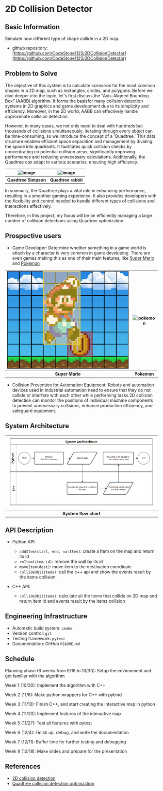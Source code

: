 # 2D Collision Detector


## Basic Information

Simulate how different type of shape collide in a 2D map.

* github repository: [https://github.com/CodeStone1125/2DCollisionDetector](https://github.com/CodeStone1125/2DCollisionDetector)

## Problem to Solve

The objective of this system is to calculate scenarios for the most common shapes in
a 2D map, such as rectangles, circles, and polygons. Before we dive deeper into the 
topic, let's first discuss the "Axis-Aligned Bounding Box" (AABB) algorithm. It forms
the basisfor many collision detection systems in 2D graphics and game development due
to its simplicity and efficiency. Moreover, in the 2D world, AABB can effectively handle 
approximate collision detection.

However, in many cases, we not only need to deal with hundreds but thousands of collisions
simultaneously. Iterating through every object can be time-consuming, so we introduce the 
concept of a 'Quadtree.' This data structure enables efficient space separation and management
by dividing the space into quadrants. It facilitates quick collision checks by concentrating 
on potential collision areas, significantly improving performance and reducing unnecessary
calculations. Additionally, the Quadtree can adapt to various scenarios, ensuring high efficiency.

| ![image](https://github.com/CodeStone1125/nsdhw_23au/assets/72511296/75069f10-594b-40b4-8407-5b047b39980c) | ![image](https://github.com/CodeStone1125/nsdhw_23au/assets/72511296/74d93574-06db-40ad-88f3-a2e1fdcbcd5b) |
|:-----------------------------------:|:-----------------------------------:|
| **Quadtree Simpson** |**Quadtree rabbit**|

In summary, the Quadtree plays a vital role in enhancing performance, resulting in a 
smoother gaming experience. It also provides developers with the flexibility and control
needed to handle different types of collisions and interactions effectively.

Therefore, in this project, my focus will be on efficiently managing a large number of 
collision detections using Quadtree optimization.

## Prospective users

* Game Developer: Determine whether something in a game world is attach by a character is very
  common in game developing. There are even games making this as one of their main features, like
  [Super Mario](https://zh.wikipedia.org/zh-tw/%E8%B6%85%E7%BA%A7%E9%A9%AC%E5%8A%9B%E6%AC%A7%E7%B3%BB%E5%88%97)
  and [Pokemon](https://zh.wikipedia.org/wiki/%E5%AE%9D%E5%8F%AF%E6%A2%A6%E7%B3%BB%E5%88%97#%E9%81%8A%E6%88%B2)

| ![Super Mario](./pictures/Mario.png) | ![pokemon](https://github.com/CodeStone1125/nsdhw_23au/assets/72511296/4b122746-9e38-4540-8df4-942cec57d56d) |
|:-----------------------------------:|:-----------------------------------:|
| **Super Mario** |**Pokemon**|


* Collision Prevention for Automation Equipment: Robots and automation devices used in industrial
   automation need to ensure that they do not collide or interfere with each other while
   performing tasks.2D collision detection can monitor the positions of individual machine
   components to prevent unnecessary collisions, enhance production efficiency, and safeguard equipment.

## System Architecture



| ![](./pictures/system_architechture.png) |
|:-----------------------------------:|
| **System flow chart** |

## API Description

* Python API:
  * `addItem(start, end, varItem)`: create a Item on the map and return its id
  * `rmItem(item_id)`: remove the wall by its id
  * `moveItem(dest)`: move item to the destination coordinate
  * `collideObj(items)`: call the c++ api and show the events result by the items collision

* C++ API:
  * `collideObj(items)`: calculate all the items that collide on 2D map and return item id
     and events result by the items collision

## Engineering Infrastructure

* Automatic build system: `cmake`
* Version control: `git`
* Testing framework: `pytest`
* Documentation: GitHub `README.md`

## Schedule

Planning phase (6 weeks from 9/18 to 10/30): Setup the environment and get familiar with the algorithm

Week 1 (10/30): Implement the algorithm with C++

Week 2 (11/6): Make python wrappers for C++ with pybind

Week 3 (11/13): Finish C++, and start creating the interactive map in python

Week 4 (11/20): Implement features of the interactive map

Week 5 (11/27): Test all features with pytest

Week 6 (12/4): Finish up, debug, and write the documentation

Week 7 (12/11): Buffer time for further testing and debugging

Week 8 (12/18): Make slides and prepare for the presentation

## References

* [2D collision detection](https://developer.mozilla.org/en-US/docs/Games/Techniques/2D_collision_detection)
* [Quadtree collision detection optimization](https://davidhsu666.com/archives/quadtree_in_2d/#7-%E7%B8%BD%E7%B5%90)
